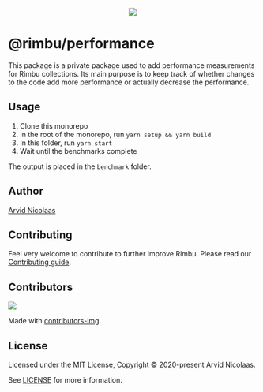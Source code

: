 <p align="center">
    <img src="https://github.com/rimbu-org/rimbu/raw/main/assets/rimbu_logo.svg" />
</p>

# @rimbu/performance

This package is a private package used to add performance measurements for Rimbu collections. Its main purpose is to keep track of whether changes to the code add more performance or actually decrease the performance.

## Usage

1. Clone this monorepo
2. In the root of the monorepo, run `yarn setup && yarn build`
3. In this folder, run `yarn start`
4. Wait until the benchmarks complete

The output is placed in the `benchmark` folder.

## Author

[Arvid Nicolaas](https://github.com/vitoke)

## Contributing

Feel very welcome to contribute to further improve Rimbu. Please read our [Contributing guide](../../CONTRIBUTING.md).

## Contributors

<img src = "https://contrib.rocks/image?repo=vitoke/iternal"/>

Made with [contributors-img](https://contrib.rocks).

## License

Licensed under the MIT License, Copyright © 2020-present Arvid Nicolaas.

See [LICENSE](./LICENSE) for more information.
